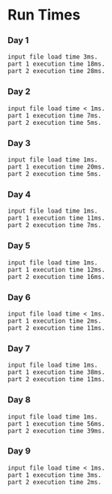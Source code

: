 # Run Times

### Day 1

```
input file load time 3ms.
part 1 execution time 18ms.
part 2 execution time 28ms.
```

### Day 2

```
input file load time < 1ms.
part 1 execution time 7ms.
part 2 execution time 5ms.
```

### Day 3

```
input file load time 1ms.
part 1 execution time 20ms.
part 2 execution time 5ms.
```

### Day 4

```
input file load time 1ms.
part 1 execution time 11ms.
part 2 execution time 7ms.
```

### Day 5

```
input file load time 1ms.
part 1 execution time 12ms.
part 2 execution time 16ms.
```

### Day 6

```
input file load time < 1ms.
part 1 execution time 2ms.
part 2 execution time 11ms.
```

### Day 7

```
input file load time 1ms.
part 1 execution time 38ms.
part 2 execution time 11ms.
```

### Day 8

```
input file load time 1ms.
part 1 execution time 56ms.
part 2 execution time 39ms.
```

### Day 9

```
input file load time < 1ms.
part 1 execution time 3ms.
part 2 execution time 2ms.
```
